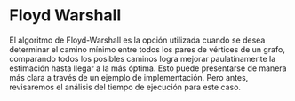 # Floyd Warshall

 El algoritmo de Floyd-Warshall es la opción utilizada cuando se desea determinar el camino mínimo entre todos los pares de vértices de un grafo, comparando todos los posibles caminos logra mejorar paulatinamente la estimación hasta llegar a la más óptima. Esto puede presentarse de manera más clara a través de un ejemplo de implementación. Pero antes, revisaremos el análisis del tiempo de ejecución para este caso.

